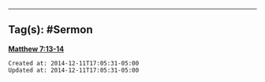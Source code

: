
---
Tag(s): #Sermon
---

**[Matthew 7:13-14](http://www.biblestudytools.com/search/?q=mt+7:13-14)**

    Created at: 2014-12-11T17:05:31-05:00
    Updated at: 2014-12-11T17:05:31-05:00

